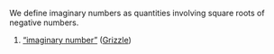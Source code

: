 We define imaginary numbers as quantities involving square roots of negative numbers. 











1. <span class="highlight" data-annotation="%7B%22attachmentURI%22%3A%22http%3A%2F%2Fzotero.org%2Fusers%2F9667514%2Fitems%2F2AVWIQEV%22%2C%22annotationKey%22%3A%22FHL5B5K5%22%2C%22color%22%3A%22%23ffd400%22%2C%22pageLabel%22%3A%2218%22%2C%22position%22%3A%7B%22pageIndex%22%3A17%2C%22rects%22%3A%5B%5B149.585%2C355.559%2C569.484%2C364.466%5D%2C%5B42.52%2C343.604%2C487.24%2C352.511%5D%5D%7D%2C%22citationItem%22%3A%7B%22uris%22%3A%5B%22http%3A%2F%2Fzotero.org%2Fusers%2F9667514%2Fitems%2F8EBIR37H%22%5D%2C%22locator%22%3A%2218%22%7D%7D" ztype="zhighlight"><a href="zotero://open-pdf/library/items/2AVWIQEV?page=18&#x26;annotation=FHL5B5K5">“imaginary number”</a></span> <span class="citation" data-citation="%7B%22citationItems%22%3A%5B%7B%22uris%22%3A%5B%22http%3A%2F%2Fzotero.org%2Fusers%2F9667514%2Fitems%2F8EBIR37H%22%5D%2C%22itemData%22%3A%7B%22id%22%3A%22http%3A%2F%2Fzotero.org%2Fusers%2F9667514%2Fitems%2F8EBIR37H%22%2C%22type%22%3A%22article-journal%22%2C%22language%22%3A%22en%22%2C%22source%22%3A%22Zotero%22%2C%22title%22%3A%22Cover%20design%20by%20Dan%20Newman%2C%20Head%20of%20Communications%2C%20Michigan%20Robotics%22%2C%22author%22%3A%5B%7B%22family%22%3A%22Grizzle%22%2C%22given%22%3A%22Jessy%22%7D%5D%2C%22citation-key%22%3A%22grizzleCoverDesignDan%22%7D%7D%5D%2C%22properties%22%3A%7B%7D%7D" ztype="zcitation">(<span class="citation-item"><a href="zotero://select/library/items/8EBIR37H">Grizzle</a></span>)</span>


‍
